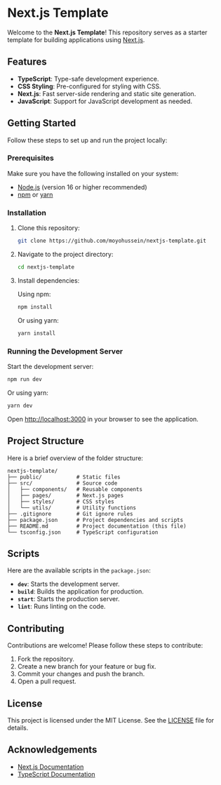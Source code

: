 # Next.js Template

Welcome to the **Next.js Template**! This repository serves as a starter template for building applications using [Next.js](https://nextjs.org/).

## Features

- **TypeScript**: Type-safe development experience.
- **CSS Styling**: Pre-configured for styling with CSS.
- **Next.js**: Fast server-side rendering and static site generation.
- **JavaScript**: Support for JavaScript development as needed.

## Getting Started

Follow these steps to set up and run the project locally:

### Prerequisites

Make sure you have the following installed on your system:

- [Node.js](https://nodejs.org/) (version 16 or higher recommended)
- [npm](https://www.npmjs.com/) or [yarn](https://yarnpkg.com/)

### Installation

1. Clone this repository:

   ```bash
   git clone https://github.com/moyohussein/nextjs-template.git
   ```

2. Navigate to the project directory:

   ```bash
   cd nextjs-template
   ```

3. Install dependencies:

   Using npm:
   ```bash
   npm install
   ```

   Or using yarn:
   ```bash
   yarn install
   ```

### Running the Development Server

Start the development server:

```bash
npm run dev
```

Or using yarn:

```bash
yarn dev
```

Open [http://localhost:3000](http://localhost:3000) in your browser to see the application.

## Project Structure

Here is a brief overview of the folder structure:

```
nextjs-template/
├── public/           # Static files
├── src/              # Source code
│   ├── components/   # Reusable components
│   ├── pages/        # Next.js pages
│   ├── styles/       # CSS styles
│   └── utils/        # Utility functions
├── .gitignore        # Git ignore rules
├── package.json      # Project dependencies and scripts
├── README.md         # Project documentation (this file)
└── tsconfig.json     # TypeScript configuration
```

## Scripts

Here are the available scripts in the `package.json`:

- **`dev`**: Starts the development server.
- **`build`**: Builds the application for production.
- **`start`**: Starts the production server.
- **`lint`**: Runs linting on the code.

## Contributing

Contributions are welcome! Please follow these steps to contribute:

1. Fork the repository.
2. Create a new branch for your feature or bug fix.
3. Commit your changes and push the branch.
4. Open a pull request.

## License

This project is licensed under the MIT License. See the [LICENSE](LICENSE) file for details.

## Acknowledgements

- [Next.js Documentation](https://nextjs.org/docs)
- [TypeScript Documentation](https://www.typescriptlang.org/docs/)
